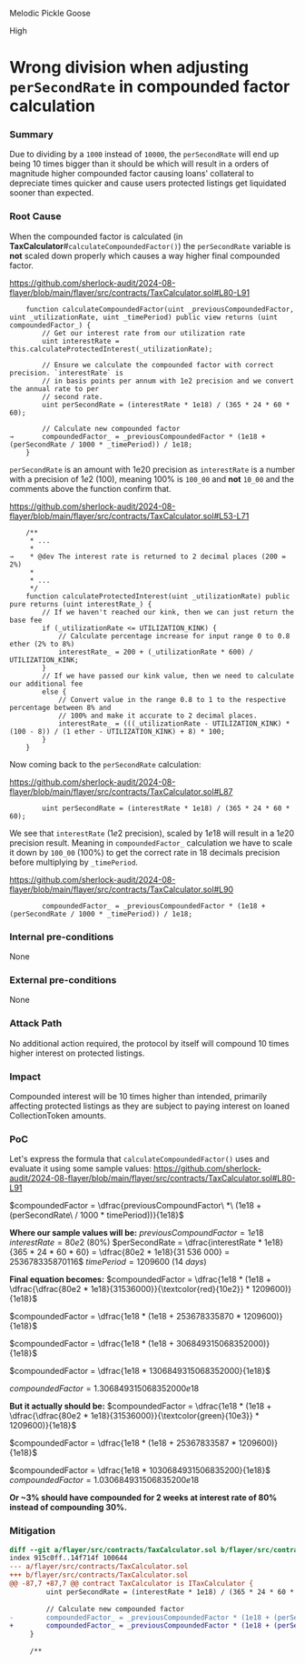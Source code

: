 Melodic Pickle Goose

High

# Wrong division when adjusting `perSecondRate` in compounded factor calculation

### Summary

Due to dividing by a `1000` instead of `10000`, the `perSecondRate` will end up being 10 times bigger than it should be which will result in a orders of magnitude higher compounded factor causing loans' collateral to depreciate times quicker and cause users protected listings get liquidated sooner than expected. 


### Root Cause

When the compounded factor is calculated (in **TaxCalculator**#`calculateCompoundedFactor()`) the `perSecondRate` variable is **not** scaled down properly which causes a way higher final compounded factor.

https://github.com/sherlock-audit/2024-08-flayer/blob/main/flayer/src/contracts/TaxCalculator.sol#L80-L91
```solidity
    function calculateCompoundedFactor(uint _previousCompoundedFactor, uint _utilizationRate, uint _timePeriod) public view returns (uint compoundedFactor_) {
        // Get our interest rate from our utilization rate
        uint interestRate = this.calculateProtectedInterest(_utilizationRate);

        // Ensure we calculate the compounded factor with correct precision. `interestRate` is
        // in basis points per annum with 1e2 precision and we convert the annual rate to per
        // second rate.
        uint perSecondRate = (interestRate * 1e18) / (365 * 24 * 60 * 60);

        // Calculate new compounded factor
→       compoundedFactor_ = _previousCompoundedFactor * (1e18 + (perSecondRate / 1000 * _timePeriod)) / 1e18;
    }
```

`perSecondRate` is an amount with 1e20 precision as `interestRate` is a number with a precision of $1e2$ (100), meaning 100% is `100_00` and **not** `10_00` and the comments above the function confirm that.

https://github.com/sherlock-audit/2024-08-flayer/blob/main/flayer/src/contracts/TaxCalculator.sol#L53-L71
```solidity
    /**
     * ...
     * 
→    * @dev The interest rate is returned to 2 decimal places (200 = 2%)
     *
     * ...
     */
    function calculateProtectedInterest(uint _utilizationRate) public pure returns (uint interestRate_) {
        // If we haven't reached our kink, then we can just return the base fee
        if (_utilizationRate <= UTILIZATION_KINK) {
            // Calculate percentage increase for input range 0 to 0.8 ether (2% to 8%)
            interestRate_ = 200 + (_utilizationRate * 600) / UTILIZATION_KINK;
        }
        // If we have passed our kink value, then we need to calculate our additional fee
        else {
            // Convert value in the range 0.8 to 1 to the respective percentage between 8% and
            // 100% and make it accurate to 2 decimal places.
            interestRate_ = (((_utilizationRate - UTILIZATION_KINK) * (100 - 8)) / (1 ether - UTILIZATION_KINK) + 8) * 100;
        }
    }
```

Now coming back to the `perSecondRate` calculation:

https://github.com/sherlock-audit/2024-08-flayer/blob/main/flayer/src/contracts/TaxCalculator.sol#L87
```solidity
        uint perSecondRate = (interestRate * 1e18) / (365 * 24 * 60 * 60);
```

We see that `interestRate` ($1e2$ precision), scaled by $1e18$ will result in a $1e20$ precision result. Meaning in `compoundedFactor_` calculation we have to scale it down by `100_00` (100%) to get the correct rate in 18 decimals precision before multiplying by `_timePeriod`.

https://github.com/sherlock-audit/2024-08-flayer/blob/main/flayer/src/contracts/TaxCalculator.sol#L90
```solidity
        compoundedFactor_ = _previousCompoundedFactor * (1e18 + (perSecondRate / 1000 * _timePeriod)) / 1e18;
```


### Internal pre-conditions

None

### External pre-conditions

None

### Attack Path

No additional action required, the protocol by itself will compound 10 times higher interest on protected listings.


### Impact

Compounded interest will be 10 times higher than intended, primarily affecting protected listings as they are subject to paying interest on loaned CollectionToken amounts.


### PoC

Let's express the formula that `calculateCompoundedFactor()` uses and evaluate it using some sample values:
https://github.com/sherlock-audit/2024-08-flayer/blob/main/flayer/src/contracts/TaxCalculator.sol#L80-L91

$compoundedFactor = \dfrac{previousCompoundFactor\ *\ (1e18 + (perSecondRate\ / 1000 * timePeriod))}{1e18}$

**Where our sample values will be:**
$previousCompoundFactor = 1e18$
$interestRate = 80e2$ (80%)
$perSecondRate = \dfrac{interestRate * 1e18}{365 * 24 * 60 * 60} = \dfrac{80e2 * 1e18}{31 536 000} = 253678335870116$
$timePeriod = 1209600\ (14\ days)$

**Final equation becomes:**
$compoundedFactor = \dfrac{1e18 * (1e18 + \dfrac{\dfrac{80e2 * 1e18}{31536000}}{\textcolor{red}{10e2}} * 1209600)}{1e18}$

$compoundedFactor = \dfrac{1e18 * (1e18 + 253678335870 * 1209600)}{1e18}$

$compoundedFactor = \dfrac{1e18 * (1e18 + 306849315068352000)}{1e18}$

$compoundedFactor = \dfrac{1e18 * 1306849315068352000}{1e18}$

$compoundedFactor = 1.306849315068352000e18$

**But it actually should be:**
$compoundedFactor = \dfrac{1e18 * (1e18 + \dfrac{\dfrac{80e2 * 1e18}{31536000}}{\textcolor{green}{10e3}} * 1209600)}{1e18}$

$compoundedFactor = \dfrac{1e18 * (1e18 + 25367833587 * 1209600)}{1e18}$

$compoundedFactor = \dfrac{1e18 * 1030684931506835200}{1e18}$
$compoundedFactor = 1.030684931506835200e18$

**Or ~3% should have compounded for 2 weeks at interest rate of 80% instead of compounding 30%.**



### Mitigation

```diff
diff --git a/flayer/src/contracts/TaxCalculator.sol b/flayer/src/contracts/TaxCalculator.sol
index 915c0ff..14f714f 100644
--- a/flayer/src/contracts/TaxCalculator.sol
+++ b/flayer/src/contracts/TaxCalculator.sol
@@ -87,7 +87,7 @@ contract TaxCalculator is ITaxCalculator {
         uint perSecondRate = (interestRate * 1e18) / (365 * 24 * 60 * 60);
 
         // Calculate new compounded factor
-        compoundedFactor_ = _previousCompoundedFactor * (1e18 + (perSecondRate / 1000 * _timePeriod)) / 1e18;
+        compoundedFactor_ = _previousCompoundedFactor * (1e18 + (perSecondRate / 10000 * _timePeriod)) / 1e18;
     }
 
     /**
```
